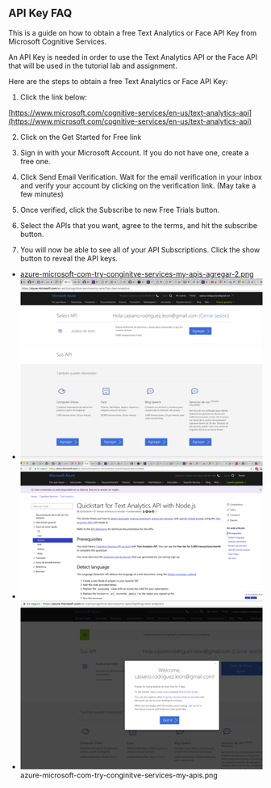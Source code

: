 ## API Key FAQ

This is a guide on how to obtain a free Text Analytics or Face API Key from Microsoft Cognitive Services.

An API Key is needed in order to use the Text Analytics API or the Face API that will be used in the tutorial lab and assignment.

Here are the steps to obtain a free Text Analytics or Face API Key:

1. Click the link below:

[https://www.microsoft.com/cognitive-services/en-us/text-analytics-api](https://www.microsoft.com/cognitive-services/en-us/text-analytics-api)

2. Click on the Get Started for Free link

3. Sign in with your Microsoft Account. If you do not have one, create a free one.

4. Click Send Email Verification. Wait for the email verification in your inbox and verify your account by clicking on the verification link. (May take a few minutes)



5. Once verified, click the Subscribe to new Free Trials button.

6. Select the APIs that you want, agree to the terms, and hit the subscribe button.



7. You will now be able to see all of your API Subscriptions. Click the show button to reveal the API keys.

* [azure-microsoft-com-try-conginitve-services-my-apis-agregar-2.png](tutorial-lab-text-analytics-API/images/azure-microsoft-com-try-conginitve-services-my-apis-agregar-2.png)
* ![azure-microsoft-com-try-conginitve-services-my-apis-agregar.png](tutorial-lab-text-analytics-API/images/azure-microsoft-com-try-conginitve-services-my-apis-agregar.png)
* ![azure-microsoft-com-try-conginitve-services-my-apis-quickstart.png](tutorial-lab-text-analytics-API/images/azure-microsoft-com-try-conginitve-services-my-apis-quickstart.png)
* ![azure-microsoft-com-try-conginitve-services-my-apis-welcome.png](tutorial-lab-text-analytics-API/images/azure-microsoft-com-try-conginitve-services-my-apis-welcome.png)
azure-microsoft-com-try-conginitve-services-my-apis.png
